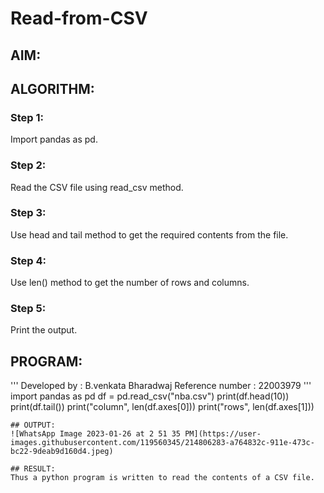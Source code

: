 # Read-from-CSV

## AIM:

## ALGORITHM:
### Step 1:
Import pandas as pd.
### Step 2:
Read the CSV file using read_csv method.
### Step 3:
Use head and tail method to get the required contents from the file.
### Step 4:
Use len() method to get the number of rows and columns.
### Step 5:
Print the output.
## PROGRAM:
'''
Developed by : B.venkata Bharadwaj
Reference number : 22003979
'''
import pandas as pd
df = pd.read_csv("nba.csv")
print(df.head(10))
print(df.tail())
print("column", len(df.axes[0]))
print("rows", len(df.axes[1]))
```
## OUTPUT:
![WhatsApp Image 2023-01-26 at 2 51 35 PM](https://user-images.githubusercontent.com/119560345/214806283-a764832c-911e-473c-bc22-9deab9d160d4.jpeg)

## RESULT:
Thus a python program is written to read the contents of a CSV file.
